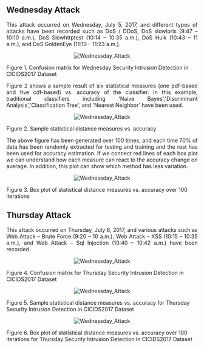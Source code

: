 ## Wednesday Attack
<p align="justify">This attack occurred on Wednesday, July 5, 2017, and different types of attacks have been recorded such as DoS / DDoS, DoS slowloris (9:47 – 10:10 a.m.), DoS Slowhttptest (10:14 – 10:35 a.m.), DoS Hulk (10:43 – 11 a.m.), and DoS GoldenEye (11:10 – 11:23 a.m.). </p>

<p align="center">
 <img src="https://github.com/ISorokos/SafeML/blob/master/Implementation_in_MATLAB/Sample_Results_Security_Example/Security_Dataset_W01.png" alt="Wednessday_Attack">
 <figcaption>Figure 1. Confusion matrix for Wednesday Security Intrusion Detection in CICIDS2017 Dataset</figcaption>
</p>
<p align="justify">Figure 2 shows a sample result of six statistical measures (one pdf-based and five cdf-based) vs. accuracy of the classifier. In this example, traditional classifiers including 'Naive Bayes','Discriminant Analysis','Classification Tree', and 'Nearest Neighbor' have been used. </p>
<p align="center">
 <img src="https://github.com/ISorokos/SafeML/blob/master/Implementation_in_MATLAB/Sample_Results_Security_Example/Security_Dataset_W02.png" alt="Wednessday_Attack">
 <figcaption>Figure 2. Sample statistical distance measures vs. accuracy</figcaption>
</p>
<p align="justify">The above figure has been generated over 100 times, and each time 70% of data has been randomly extracted for testing and training and the rest has been used for accuracy estimation. If we connect red lines of each box plot we can understand how each measure can react to the accuracy change on average. In addition, this plot can show which method has less variation.</p>
<p align="center">
 <img src="https://github.com/ISorokos/SafeML/blob/master/Implementation_in_MATLAB/Sample_Results_Security_Example/Security_Dataset_W03.png" alt="Wednessday_Attack">
 <figcaption>Figure 3. Box plot of statistical distance measures vs. accuracy over 100 iterations</figcaption>
</p>

## Thursday Attack
<p align="justify">This attack occurred on Thursday, July 6, 2017, and various attacks such as Web Attack – Brute Force (9:20 – 10 a.m.), Web Attack – XSS (10:15 – 10:35 a.m.), and Web Attack – Sql Injection (10:40 – 10:42 a.m.) have been recorded.</p>
<p align="center">
<img src="https://github.com/ISorokos/SafeML/blob/master/Implementation_in_MATLAB/Sample_Results_Security_Example/Security_Dataset_Th01.png" alt="Wednessday_Attack">
 <figcaption>Figure 4. Confusion matrix for Thursday Security Intrusion Detection in CICIDS2017 Dataset</figcaption>
</p>

<p align="center">
 <img src="https://github.com/ISorokos/SafeML/blob/master/Implementation_in_MATLAB/Sample_Results_Security_Example/Security_Dataset_W02.png" alt="Wednessday_Attack">
 <figcaption>Figure 5. Sample statistical distance measures vs. accuracy for Thursday Security Intrusion Detection in CICIDS2017 Dataset</figcaption>
</p>

<p align="center">
 <img src="https://github.com/ISorokos/SafeML/blob/master/Implementation_in_MATLAB/Sample_Results_Security_Example/Security_Dataset_W03.png" alt="Wednessday_Attack">
 <figcaption>Figure 6. Box plot of statistical distance measures vs. accuracy over 100 iterations for Thursday Security Intrusion Detection in CICIDS2017 Dataset</figcaption>
</p>
